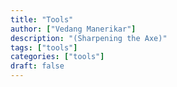 ```yaml
---
title: "Tools"
author: ["Vedang Manerikar"]
description: "(Sharpening the Axe)"
tags: ["tools"]
categories: ["tools"]
draft: false
---
```

